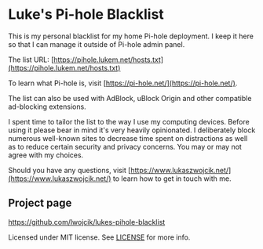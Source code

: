 # Luke's Pi-hole Blacklist

This is my personal blacklist for my home Pi-hole deployment. I keep it here so that I can manage it outside of Pi-hole admin panel.

The list URL: [https://pihole.lukem.net/hosts.txt](https://pihole.lukem.net/hosts.txt)

To learn what Pi-hole is, visit [https://pi-hole.net/](https://pi-hole.net/).

The list can also be used with AdBlock, uBlock Origin and other compatible ad-blocking extensions.

I spent time to tailor the list to the way I use my computing devices. Before using it please bear in mind it's very heavily opinionated. I deliberately block numerous well-known sites to decrease time spent on distractions as well as to reduce certain security and privacy concerns. You may or may not agree with my choices.

Should you have any questions, visit [https://www.lukaszwojcik.net/](https://www.lukaszwojcik.net/) to learn how to get in touch with me.

## Project page

https://github.com/lwojcik/lukes-pihole-blacklist

Licensed under MIT license. See [LICENSE](https://raw.githubusercontent.com/lwojcik/lukes-pihole-blacklist/master/LICENSE) for more info.
